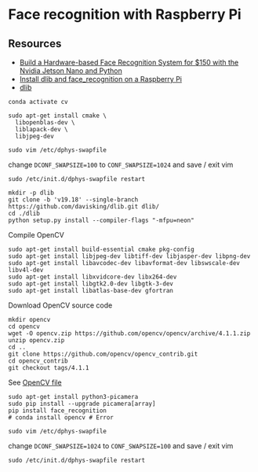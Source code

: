 # Face recognition with Raspberry Pi

## Resources
* [Build a Hardware-based Face Recognition System for $150 with the Nvidia Jetson Nano and Python](https://medium.com/@ageitgey/build-a-hardware-based-face-recognition-system-for-150-with-the-nvidia-jetson-nano-and-python-a25cb8c891fd)
* [Install dlib and face_recognition on a Raspberry Pi](https://gist.github.com/ageitgey/1ac8dbe8572f3f533df6269dab35df65)
* [dlib](https://github.com/davisking/dlib)

```shell
conda activate cv
```

```shell
sudo apt-get install cmake \
  libopenblas-dev \
  liblapack-dev \
  libjpeg-dev
```

```shell
sudo vim /etc/dphys-swapfile
```
change `DCONF_SWAPSIZE=100` to `CONF_SWAPSIZE=1024` and save / exit vim

```shell
sudo /etc/init.d/dphys-swapfile restart
```

```shell
mkdir -p dlib
git clone -b 'v19.18' --single-branch https://github.com/davisking/dlib.git dlib/
cd ./dlib
python setup.py install --compiler-flags "-mfpu=neon"
```

Compile OpenCV

```shell
sudo apt-get install build-essential cmake pkg-config
sudo apt-get install libjpeg-dev libtiff-dev libjasper-dev libpng-dev
sudo apt-get install libavcodec-dev libavformat-dev libswscale-dev libv4l-dev
sudo apt-get install libxvidcore-dev libx264-dev
sudo apt-get install libgtk2.0-dev libgtk-3-dev
sudo apt-get install libatlas-base-dev gfortran
```

Download OpenCV source code

```shell
mkdir opencv
cd opencv
wget -O opencv.zip https://github.com/opencv/opencv/archive/4.1.1.zip
unzip opencv.zip
cd ..
git clone https://github.com/opencv/opencv_contrib.git
cd opencv_contrib
git checkout tags/4.1.1
```

See [OpenCV file](./opencv_temp.md)

```shell
sudo apt-get install python3-picamera
sudo pip install --upgrade picamera[array]
pip install face_recognition
# conda install opencv # Error
```

```shell
sudo vim /etc/dphys-swapfile
```
change `DCONF_SWAPSIZE=1024` to `CONF_SWAPSIZE=100` and save / exit vim

```shell
sudo /etc/init.d/dphys-swapfile restart
```
